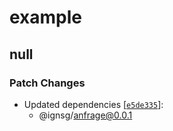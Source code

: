 # example

## null

### Patch Changes

- Updated dependencies [[`e5de335`](https://github.com/IgnusG/anfrage/commit/e5de3350391eb77b7884ad8d014c17dd45b6c571)]:
  - @ignsg/anfrage@0.0.1
